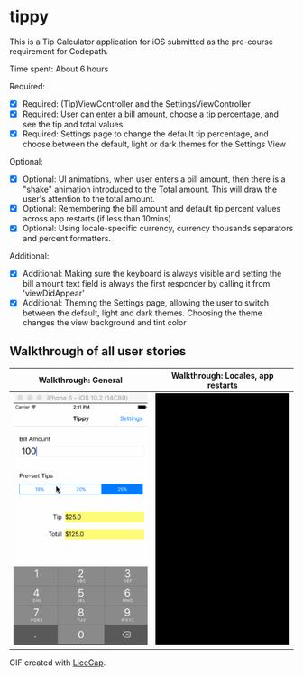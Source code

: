 # tippy
This is a Tip Calculator application for iOS submitted as the pre-course requirement for Codepath.

Time spent: About 6 hours

Required:

* [x] Required: (Tip)ViewController and the SettingsViewController
* [x] Required: User can enter a bill amount, choose a tip percentage, and see the tip and total values.
* [x] Required: Settings page to change the default tip percentage, and choose between the default, light or dark themes for the Settings View

Optional:

* [x] Optional: UI animations, when user enters a bill amount, then there is a "shake" animation introduced to the Total amount. This will draw the user's attention to the total amount.
* [x] Optional: Remembering the bill amount and default tip percent values across app restarts (if less than 10mins)
* [x] Optional: Using locale-specific currency, currency thousands separators and percent formatters.

Additional: 

* [x] Additional: Making sure the keyboard is always visible and setting the bill amount text field is always the first responder by calling it from 'viewDidAppear'
* [x] Additional: Theming the Settings page, allowing the user to switch between the default, light and dark themes. Choosing the theme changes the view background and tint color

## Walkthrough of all user stories

Walkthrough: General                                |  Walkthrough: Locales, app restarts
:--------------------------------------------------:|:---------------------------------------------------:
![Video Walkthrough](tip_calculator_animation.gif)  |  ![Video walkthrough](tip_calculator_animation2.gif)

GIF created with [LiceCap](http://www.cockos.com/licecap/).
